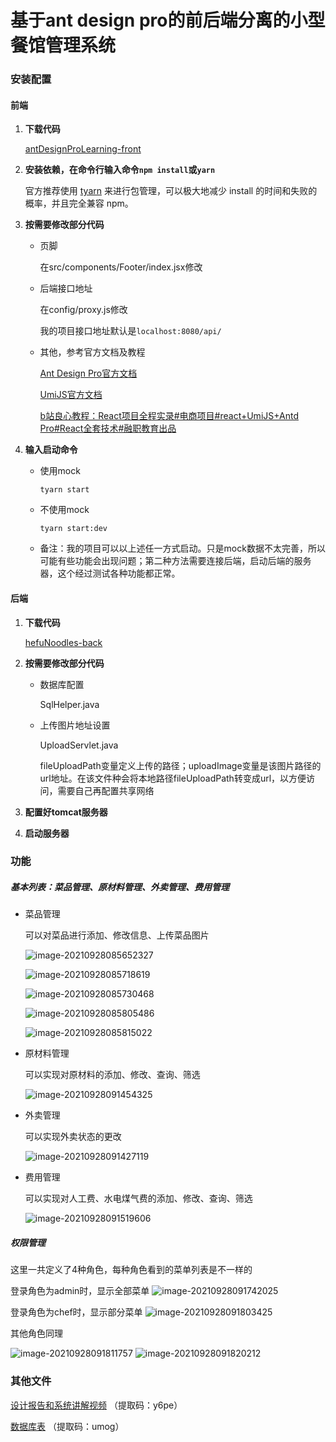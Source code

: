 # 基于ant design pro的前后端分离的小型餐馆管理系统

### 安装配置

#### 前端

1. **下载代码**

   [antDesignProLearning-front](https://github.com/ccyccyccy222/antDesignProLearning-front)

2. **安装依赖，在命令行输入命令```npm install```或```yarn```**

   官方推荐使用 [tyarn](https://www.npmjs.com/package/tyarn) 来进行包管理，可以极大地减少 install 的时间和失败的概率，并且完全兼容 npm。

3. **按需要修改部分代码**

   + 页脚

     在src/components/Footer/index.jsx修改

   + 后端接口地址

     在config/proxy.js修改

     我的项目接口地址默认是```localhost:8080/api/```

   + 其他，参考官方文档及教程

     [Ant Design Pro官方文档](https://pro.ant.design/zh-CN/docs/overview)
     
     [UmiJS官方文档](https://umijs.org/zh-CN/docs/getting-started)
     
     [b站良心教程：React项目全程实录#电商项目#react+UmiJS+Antd Pro#React全套技术#融职教育出品](https://www.bilibili.com/video/BV1i5411c7xp?p=1
) 
4. **输入启动命令**

   - 使用mock

     ```tyarn start```

   - 不使用mock

     ```tyarn start:dev```

   - 备注：我的项目可以以上述任一方式启动。只是mock数据不太完善，所以可能有些功能会出现问题；第二种方法需要连接后端，启动后端的服务器，这个经过测试各种功能都正常。

#### 后端

1. **下载代码**

   [hefuNoodles-back](https://github.com/ccyccyccy222/hefuNoodles-back)

2. **按需要修改部分代码**

   + 数据库配置

     SqlHelper.java

   + 上传图片地址设置

     UploadServlet.java

     
     fileUploadPath变量定义上传的路径；uploadImage变量是该图片路径的url地址。在该文件种会将本地路径fileUploadPath转变成url，以方便访问，需要自己再配置共享网络
     

3. **配置好tomcat服务器**

4. **启动服务器**



### 功能

##### 基本列表：菜品管理、原材料管理、外卖管理、费用管理

+ 菜品管理

  可以对菜品进行添加、修改信息、上传菜品图片

  ![image-20210928085652327](https://i.loli.net/2021/09/28/msDPpZRiGxclJoy.png)

  ![image-20210928085718619](https://i.loli.net/2021/09/28/5awdjvlOBCNnfEX.png)

  ![image-20210928085730468](https://i.loli.net/2021/09/28/faQNwKBizYoSDOq.png)

  ![image-20210928085805486](https://i.loli.net/2021/09/28/jJNbaOhyf2kdtWs.png)

  ![image-20210928085815022](https://i.loli.net/2021/09/28/h8gReyDNnOTtGra.png)

+ 原材料管理

  可以实现对原材料的添加、修改、查询、筛选

  ![image-20210928091454325](https://i.loli.net/2021/09/28/MltZpAO51hCDPJc.png)

+ 外卖管理

  可以实现外卖状态的更改

  ![image-20210928091427119](https://i.loli.net/2021/09/28/Kc3tnBSMEkiAPYd.png)

+ 费用管理

  可以实现对人工费、水电煤气费的添加、修改、查询、筛选

  ![image-20210928091519606](https://i.loli.net/2021/09/28/iXPUdMQ4jYcRosk.png)

  

##### 权限管理

这里一共定义了4种角色，每种角色看到的菜单列表是不一样的

登录角色为admin时，显示全部菜单
![image-20210928091742025](https://i.loli.net/2021/09/28/CInZgqyYVFokTNv.png) 

登录角色为chef时，显示部分菜单
![image-20210928091803425](https://i.loli.net/2021/09/28/M5VKnxUGwlfFC9e.png) 

其他角色同理

![image-20210928091811757](https://i.loli.net/2021/09/28/KgP8niNcXHkWx3l.png) 
![image-20210928091820212](https://i.loli.net/2021/09/28/aFADMEqVTrUHSzi.png)

### 其他文件
[设计报告和系统讲解视频](https://pan.baidu.com/s/1Xh-GKLIaTJEXi7CI-L3YbA)
（提取码：y6pe）

[数据库表](https://pan.baidu.com/s/1ZR9xgws39CJ-h9mQ_W70ew)
（提取码：umog）